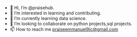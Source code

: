 - 👋 Hi, I’m @praisehub.
- 👀 I’m interested in learning and contributing. 
- 🌱 I’m currently learning data science.
- 💞️ I’m looking to collaborate on python projects,sql projects.
- 📫 How to reach me praiseemmanuel9ic@gmail.com

<!---
praisehub/praisehub is a ✨ special ✨ repository because its `README.md` (this file) appears on your GitHub profile.
You can click the Preview link to take a look at your changes.
--->
